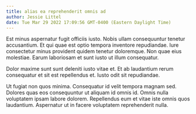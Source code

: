 ```yaml
---
title: alias ea reprehenderit omnis ad
author: Jessie Littel
date: Tue Mar 29 2022 17:09:56 GMT-0400 (Eastern Daylight Time)
---
```

Est minus aspernatur fugit officiis iusto. Nobis ullam consequuntur tenetur accusantium. Et qui quae est optio tempora inventore repudiandae. Iure consectetur minus provident quidem tenetur doloremque. Non quae eius molestiae. Earum laboriosam et sunt iusto ut illum consequatur.

 Dolor maxime sunt sunt deleniti iusto vitae et. Et ab laudantium rerum consequatur et sit est repellendus et. Iusto odit sit repudiandae.

 Ut fugiat non quos minima. Consequatur id velit tempora magnam sed. Dolores quas eos consequuntur ut aliquam id omnis id. Omnis nulla voluptatem ipsam labore dolorem. Repellendus eum et vitae iste omnis quos laudantium. Aspernatur ut in facere voluptatem reprehenderit nulla.